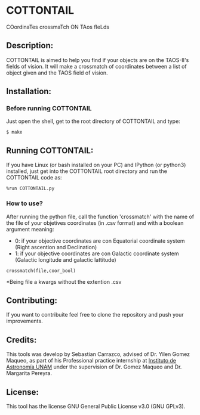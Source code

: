 # COTTONTAIL

COordinaTes crossmaTch ON TAos fIeLds

## Description: 

COTTONTAIL is aimed to help you find if your objects are on the TAOS-II's fields of vision. It will make a crossmatch of coordinates between a list of object given and the TAOS field of vision.

## Installation: 
### Before running COTTONTAIL
Just open the shell, get to the root directory of COTTONTAIL and type:

```console
$ make
```

## Running COTTONTAIL: 
If you have Linux (or bash installed on your PC) and IPython (or python3) installed, just get into the COTTONTAIL root directory and run the COTTONTAIL code as:  

```console
%run COTTONTAIL.py
```

### How to use?

After running the python file, call the function 'crossmatch' with the name of the file of your objetives coordinates (in .csv format) and with a boolean argument meaning:
* 0: if your objective coordinates are con Equatorial coordinate system (Right ascention and Declination)
* 1: if your objective coordinates are con Galactic coordinate system (Galactic longitude and galactic lattitude)

```console
crossmatch(file,coor_bool)
```
*Being file a kwargs without the extention .csv 

## Contributing:
If you want to contribuite feel free to clone the repository and push your improvements.

## Credits: 
This tools was develop by Sebastian Carrazco, advised of Dr. Yilen Gomez Maqueo, as part of his Professional practice internship at [Instituto de Astronomía UNAM](http://www.astroscu.unam.mx/IA/index.php?lang=en) under the supervision of Dr. Gomez Maqueo and Dr. Margarita Pereyra.

## License: 
This tool has the license GNU General Public License v3.0 (GNU GPLv3).
